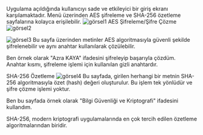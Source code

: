 Uygulama açıldığında kullanıcıyı sade ve etkileyici bir giriş ekranı karşılamaktadır. Menü üzerinden AES şifreleme ve SHA-256 özetleme sayfalarına kolayca erişilebilir.
![görsel1](https://github.com/user-attachments/assets/a8623c6b-73f3-405b-802c-6c8704604213)
AES Şifreleme/Şifre Çözme
![görsel2](https://github.com/user-attachments/assets/fb7fc0cf-fb40-496c-9a64-0da6a8464c70)

![görsel3](https://github.com/user-attachments/assets/3d11cbad-f57d-471d-9bad-6cb8ce4194a0)
Bu sayfa üzerinden metinler AES algoritmasıyla güvenli şekilde şifrelenebilir ve aynı anahtar kullanılarak çözülebilir.

Ben örnek olarak "Azra KAYA" ifadesini şifreleyip başarıyla çözdüm.  
Anahtar kısmı, şifreleme işlemi için kullanılan gizli anahtardır.

SHA-256 Özetleme
![görsel4](https://github.com/user-attachments/assets/5db77c19-a33e-4e8f-8642-8a5c060dd732)
Bu sayfada, girilen herhangi bir metnin SHA-256 algoritmasıyla özet (hash) değeri oluşturulur. Bu işlem tek yönlüdür ve şifre çözme işlemi yoktur.

Ben bu sayfada örnek olarak "Bilgi Güvenliği ve Kriptografi" ifadesini kullandım.

SHA-256, modern kriptografi uygulamalarında en çok tercih edilen özetleme algoritmalarından biridir.

